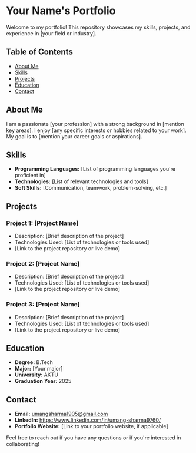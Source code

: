 # Your Name's Portfolio

Welcome to my portfolio! This repository showcases my skills, projects, and experience in [your field or industry].

## Table of Contents
- [About Me](#about-me)
- [Skills](#skills)
- [Projects](#projects)
- [Education](#education)
- [Contact](#contact)

## About Me
I am a passionate [your profession] with a strong background in [mention key areas]. I enjoy [any specific interests or hobbies related to your work]. My goal is to [mention your career goals or aspirations].

## Skills
- **Programming Languages:** [List of programming languages you're proficient in]
- **Technologies:** [List of relevant technologies and tools]
- **Soft Skills:** [Communication, teamwork, problem-solving, etc.]

## Projects
### Project 1: [Project Name]
- Description: [Brief description of the project]
- Technologies Used: [List of technologies or tools used]
- [Link to the project repository or live demo]

### Project 2: [Project Name]
- Description: [Brief description of the project]
- Technologies Used: [List of technologies or tools used]
- [Link to the project repository or live demo]

### Project 3: [Project Name]
- Description: [Brief description of the project]
- Technologies Used: [List of technologies or tools used]
- [Link to the project repository or live demo]

## Education
- **Degree:** B.Tech
- **Major:** [Your major]
- **University:** AKTU
- **Graduation Year:** 2025

## Contact
- **Email:** umangsharma1905@gmail.com
- **LinkedIn:** https://www.linkedin.com/in/umang-sharma9760/
- **Portfolio Website:** [Link to your portfolio website, if applicable]

Feel free to reach out if you have any questions or if you're interested in collaborating!

